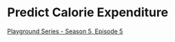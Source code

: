 # Predict Calorie Expenditure
[Playground Series - Season 5, Episode 5]([text](https://www.kaggle.com/competitions/playground-series-s5e5/))

